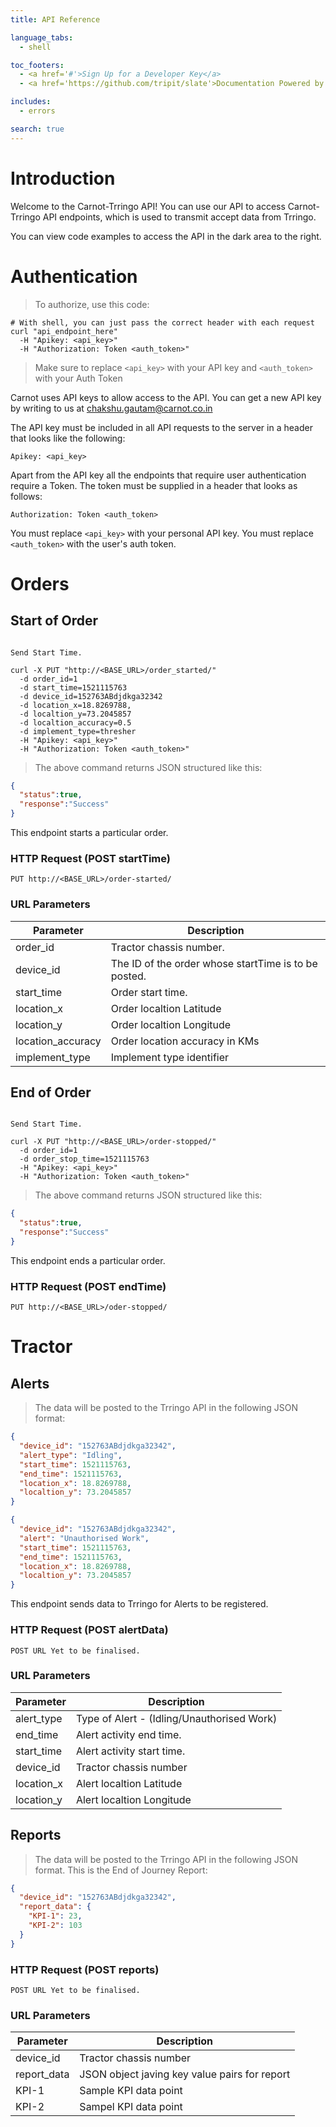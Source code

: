 ```yaml
---
title: API Reference

language_tabs:
  - shell

toc_footers:
  - <a href='#'>Sign Up for a Developer Key</a>
  - <a href='https://github.com/tripit/slate'>Documentation Powered by Slate</a>

includes:
  - errors

search: true
---
```


# Introduction

Welcome to the Carnot-Trringo API! You can use our API to access Carnot-Trringo API endpoints, which is used to transmit accept data from Trringo.

You can view code examples to access the API in the dark area to the right.

# Authentication

> To authorize, use this code:

```shell
# With shell, you can just pass the correct header with each request
curl "api_endpoint_here"
  -H "Apikey: <api_key>"
  -H "Authorization: Token <auth_token>"
```

> Make sure to replace `<api_key>` with your API key and `<auth_token>` with your Auth Token

Carnot uses API keys to allow access to the API. You can get a new API key by writing to us at chakshu.gautam@carnot.co.in

The API key must be included in all API requests to the server in a header that looks like the following:

`Apikey: <api_key>`

Apart from the API key all the endpoints that require user authentication require a Token. The token must be supplied in a header that looks as follows:

`Authorization: Token <auth_token>`

<aside class="notice">
You must replace <code>&lt;api_key&gt;</code> with your personal API key. You must replace <code>&lt;auth_token&gt;</code> with the user's auth token.
</aside>


# Orders

## Start of Order

```shell

Send Start Time.

curl -X PUT "http://<BASE_URL>/order_started/"
  -d order_id=1
  -d start_time=1521115763
  -d device_id=152763ABdjdkga32342
  -d location_x=18.8269788,
  -d localtion_y=73.2045857
  -d localtion_accuracy=0.5
  -d implement_type=thresher
  -H "Apikey: <api_key>"
  -H "Authorization: Token <auth_token>"
```

> The above command returns JSON structured like this:

```json
{
  "status":true,
  "response":"Success"
}
```

This endpoint starts a particular order.

### HTTP Request (POST startTime)

`PUT http://<BASE_URL>/order-started/`

### URL Parameters

Parameter | Description
--------- | -----------
order_id   | Tractor chassis number.
device_id  | The ID of the order whose startTime is to be posted.
start_time | Order start time.
location_x  | Order localtion Latitude 
location_y  | Order localtion Longitude
location_accuracy | Order location accuracy in KMs
implement_type | Implement type identifier


## End of Order

```shell

Send Start Time.

curl -X PUT "http://<BASE_URL>/order-stopped/"
  -d order_id=1
  -d order_stop_time=1521115763
  -H "Apikey: <api_key>"
  -H "Authorization: Token <auth_token>"
```

> The above command returns JSON structured like this:

```json
{
  "status":true,
  "response":"Success"
}
```

This endpoint ends a particular order.

### HTTP Request (POST endTime)

`PUT http://<BASE_URL>/oder-stopped/`



# Tractor

## Alerts

> The data will be posted to the Trringo API in the following JSON format:

```json
{
  "device_id": "152763ABdjdkga32342",
  "alert_type": "Idling",
  "start_time": 1521115763,
  "end_time": 1521115763,
  "location_x": 18.8269788,
  "localtion_y": 73.2045857
}
```


```json
{
  "device_id": "152763ABdjdkga32342",
  "alert": "Unauthorised Work",
  "start_time": 1521115763,
  "end_time": 1521115763,
  "location_x": 18.8269788,
  "localtion_y": 73.2045857
}
```

This endpoint sends data to Trringo for Alerts to be registered.

### HTTP Request (POST alertData)

`POST URL Yet to be finalised.`

### URL Parameters

Parameter | Description
--------- | -----------
alert_type     | Type of Alert - (Idling/Unauthorised Work)
end_time   | Alert activity end time.
start_time | Alert activity start time.
device_id | Tractor chassis number
location_x  | Alert localtion Latitude 
location_y  | Alert localtion Longitude


## Reports

> The data will be posted to the Trringo API in the following JSON format.  This is the End of Journey Report: 

```json
{
  "device_id": "152763ABdjdkga32342",
  "report_data": {
    "KPI-1": 23,
    "KPI-2": 103
  }
}
```

### HTTP Request (POST reports)

`POST URL Yet to be finalised.`

### URL Parameters

Parameter | Description
--------- | -----------
device_id | Tractor chassis number
report_data | JSON object javing key value pairs for report
KPI-1  | Sample KPI data point
KPI-2  | Sampel KPI data point

